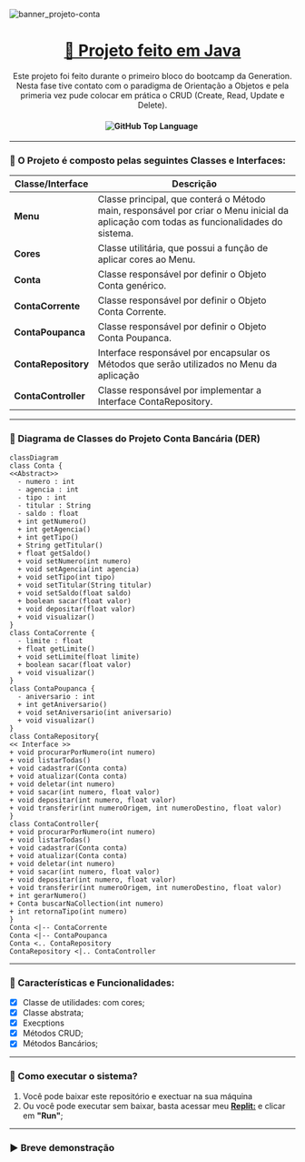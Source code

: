 
![banner_projeto-conta](https://github.com/JayCesar/ContaBancaria/assets/44206400/d1041047-36be-42d0-8d3e-cf886b243b91)

<h1 align="center">
    <a href="[https://www.java.com/pt-BR/]/">🔗 Projeto feito em Java </a>
</h1>

<p align="center">
Este projeto foi feito durante o primeiro bloco do bootcamp da Generation. Nesta fase tive contato com o paradigma de Orientação a Objetos e pela primeria vez pude colocar em prática o CRUD (Create, Read, Update e Delete).  
</p>

<h4 align="center"> 
	<img alt="GitHub Top Language" src="https://img.shields.io/github/languages/top/JayCesar/ContaBancaria" />
  <img alt="" src="https://img.shields.io/github/repo-size/JayCesar/ContaBancaria" />
</h4>

***

### 📌 O Projeto é composto pelas seguintes Classes e Interfaces:

| Classe/Interface    | Descrição                                                    |
| ------------------- | ------------------------------------------------------------ |
| **Menu**            | Classe principal, que conterá o Método main, responsável por criar o Menu inicial da aplicação com todas as funcionalidades do sistema. |
| **Cores**           | Classe utilitária, que possui a função de aplicar cores ao Menu. |
| **Conta**           | Classe responsável por definir o Objeto Conta genérico.      |
| **ContaCorrente**   | Classe responsável por definir o Objeto Conta Corrente.      |
| **ContaPoupanca**   | Classe responsável por definir o Objeto Conta Poupanca.      |
| **ContaRepository** | Interface responsável por encapsular os Métodos que serão utilizados no Menu da aplicação |
| **ContaController** | Classe responsável por implementar a Interface ContaRepository. |

***

### 📝 Diagrama de Classes do Projeto Conta Bancária (DER) 
```mermaid
classDiagram
class Conta {
<<Abstract>>
  - numero : int
  - agencia : int
  - tipo : int
  - titular : String
  - saldo : float
  + int getNumero()
  + int getAgencia()
  + int getTipo()
  + String getTitular()
  + float getSaldo()
  + void setNumero(int numero)
  + void setAgencia(int agencia)
  + void setTipo(int tipo)
  + void setTitular(String titular)
  + void setSaldo(float saldo)
  + boolean sacar(float valor)
  + void depositar(float valor)
  + void visualizar()
}
class ContaCorrente {
  - limite : float
  + float getLimite()
  + void setLimite(float limite)
  + boolean sacar(float valor)
  + void visualizar()
}
class ContaPoupanca {
  - aniversario : int
  + int getAniversario()
  + void setAniversario(int aniversario)
  + void visualizar()
}
class ContaRepository{
<< Interface >>
+ void procurarPorNumero(int numero)
+ void listarTodas()
+ void cadastrar(Conta conta)
+ void atualizar(Conta conta)
+ void deletar(int numero)
+ void sacar(int numero, float valor)
+ void depositar(int numero, float valor)
+ void transferir(int numeroOrigem, int numeroDestino, float valor)
}
class ContaController{
+ void procurarPorNumero(int numero)
+ void listarTodas()
+ void cadastrar(Conta conta)
+ void atualizar(Conta conta)
+ void deletar(int numero)
+ void sacar(int numero, float valor)
+ void depositar(int numero, float valor)
+ void transferir(int numeroOrigem, int numeroDestino, float valor)
+ int gerarNumero()
+ Conta buscarNaCollection(int numero)
+ int retornaTipo(int numero)
}
Conta <|-- ContaCorrente
Conta <|-- ContaPoupanca
Conta <.. ContaRepository
ContaRepository <|.. ContaController
```

***

### 🔨 Características e Funcionalidades:
- [x] Classe de utilidades: com cores;
- [x] Classe abstrata;
- [x] Execptions
- [x] Métodos CRUD;
- [x] Métodos Bancários;

***

### 🎯 Como executar o sistema?
   1) Você pode baixar este repositório e exectuar na sua máquina
   2) Ou você pode executar sem baixar, basta acessar meu [**Replit:**](https://replit.com/@JayCesar/ContaBancaria?v=1) e clicar em **"Run"**;

***

### ▶️ Breve demonstração
